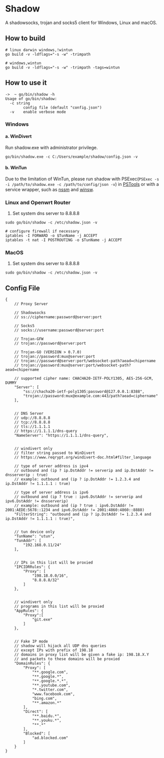 # Shadow

A shadowsocks, trojan and socks5 client for Windows, Linux and macOS.

## How to build

```
# linux darwin windows,!wintun
go build -v -ldflags="-s -w" -trimpath

# windows,wintun
go build -v -ldflags="-s -w" -trimpath -tags=wintun
```

## How to use it

```
->  ~ go/bin/shadow -h
Usage of go/bin/shadow:
  -c string
    	config file (default "config.json")
  -v	enable verbose mode
```

### Windows

#### a. WinDivert

Run shadow.exe with administrator privilege.
```
go/bin/shadow.exe -c C:/Users/example/shadow/config.json -v
```

#### b. WinTun

Due to the limitation of WinTun, please run shadow with PSExec(`PSExec -s -i /path/to/shadow.exe -c /path/to/config/json -v`) in [PSTools](https://docs.microsoft.com/zh-cn/sysinternals/downloads/pstools) or with a service wrapper, such as [nssm](https://nssm.cc) and [winsw](https://github.com/winsw/winsw).

### Linux and Openwrt Router

1. Set system dns server to 8.8.8.8

```
sudo go/bin/shadow -c /etc/shadow.json -v
```

```
# configure firewall if necessary
iptables -I FORWARD -o $TunName -j ACCEPT
iptables -t nat -I POSTROUTING -o $TunName -j ACCEPT
```

### MacOS

1. Set system dns server to 8.8.8.8

```
sudo go/bin/shadow -c /etc/shadow.json -v
```

## Config File
```
{
    // Proxy Server

    // Shadowsocks
    // ss://ciphername:password@server:port

    // Socks5
    // socks://username:password@server:port

    // Trojan-GFW
    // trojan://password@server:port

    // Trojan-GO (VERSION > 0.7.0)
    // trojan://password:mux@server:port
    // trojan://password@server:port/websocket-path?aead=chipername
    // trojan://password:mux@server:port/websocket-path?aead=chipername

    // supported cipher name: CHACHA20-IETF-POLY1305, AES-256-GCM, DUMMY
    "Server": [
        "ss://chacha20-ietf-poly1305:password@127.0.0.1:8388",
        "trojan://password:mux@example.com:443/path?aead=ciphername"
    ],


    // DNS Server
    // udp://8.8.8.8
    // tcp://8.8.8.8
    // tls://1.1.1.1
    // https://1.1.1.1/dns-query
    "NameServer": "https://1.1.1.1/dns-query",


    // windivert only
    // filter string passed to WinDivert
    // https://www.reqrypt.org/windivert-doc.html#filter_language

    // type of server address is ipv4
    // outbound and (ip ? ip.DstAddr != serverip and ip.DstAddr != dnsserverip : true)
    // example: outbound and (ip ? ip.DstAddr != 1.2.3.4 and ip.DstAddr != 1.1.1.1 : true)

    // type of server address is ipv6
    // outbound and (ip ? true : ipv6.DstAddr != serverip and ipv6.DstAddr != dnsserverip)
    // example: outbound and (ip ? true : ipv6.DstAddr != 2001:AEDE:5678::1234 and ipv6.DstAddr != 2001:4860:4860::8888)
    "FilterString": "outbound and (ip ? ip.DstAddr != 1.2.3.4 and ip.DstAddr != 1.1.1.1 : true)",


    // tun device only
    "TunName": "utun",
    "TunAddr": [
        "192.168.0.11/24"
    ],


    // IPs in this list will be proxied
    "IPCIDRRules": {
        "Proxy": [
            "198.18.0.0/16",
            "8.8.8.8/32"
        ]
    },


    // windivert only
    // programs in this list will be proxied
    "AppRules": {
        "Proxy":[
            "git.exe"
        ]
    },


    // Fake IP mode
    // shadow will hijack all UDP dns queries
    // except IPs with prefix of 198.18
    // domains in proxy list will be given a fake ip: 198.18.X.Y
    // and packets to these domains will be proxied
    "DomainRules": {
        "Proxy": [
            "**.google.com",
            "**.google.*",
            "**.google.*.*",
            "**.youtube.com",
            "*.twitter.com",
            "www.facebook.com",
            "bing.com",
            "**.amazon.*"
        ],
        "Direct": [
            "**.baidu.*",
            "**.youku.*",
            "**.*"
        ],
        "Blocked": [
            "ad.blocked.com"
        ]
    }
}
```
